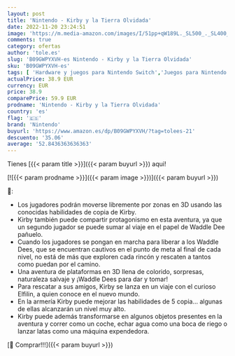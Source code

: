 ```yaml
---
layout: post
title: 'Nintendo - Kirby y la Tierra Olvidada'
date: 2022-11-20 23:24:51
image: 'https://m.media-amazon.com/images/I/51pp+qW189L._SL500_._SL400_.jpg'
comments: true
category: ofertas
author: 'tole.es'
slug: 'B09GWPYXVH-es Nintendo - Kirby y la Tierra Olvidada'
sku: 'B09GWPYXVH-es'
tags: [ 'Hardware y juegos para Nintendo Switch','Juegos para Nintendo Switch','Videojuegos','nintendo','🇪🇸', ]
actualPrice: 38.9 EUR
currency: EUR
price: 38.9
comparePrice: 59.9 EUR
prodname: 'Nintendo - Kirby y la Tierra Olvidada'
country: 'es'
flag: '🇪🇸'
brand: 'Nintendo'
buyurl: 'https://www.amazon.es/dp/B09GWPYXVH/?tag=tolees-21'
descuento: '35.06'
average: '52.8436363636363'
---
```


Tienes [{{< param title >}}]({{< param buyurl >}}) aqui!

[![{{< param prodname >}}]({{< param image >}})]({{< param buyurl >}})

🔎:

- Los jugadores podrán moverse libremente por zonas en 3D usando las conocidas habilidades de copia de Kirby.
- Kirby también puede compartir protagonismo en esta aventura, ya que un segundo jugador se puede sumar al viaje en el papel de Waddle Dee pañuelo.
- Cuando los jugadores se pongan en marcha para liberar a los Waddle Dees, que se encuentran cautivos en el punto de meta al final de cada nivel, no está de más que exploren cada rincón y rescaten a tantos como puedan por el camino.
- Una aventura de plataformas en 3D llena de colorido, sorpresas, naturaleza salvaje y ¡Waddle Dees para dar y tomar!
- Para rescatar a sus amigos, Kirby se lanza en un viaje con el curioso Elfilin, a quien conoce en el nuevo mundo.
- En la armería Kirby puede mejorar las habilidades de 5 copia… algunas de ellas alcanzarán un nivel muy alto.
- Kirby puede además transformarse en algunos objetos presentes en la aventura y correr como un coche, echar agua como una boca de riego o lanzar latas como una máquina expendedora.

[🛒 Comprar!!!]({{< param buyurl >}})
